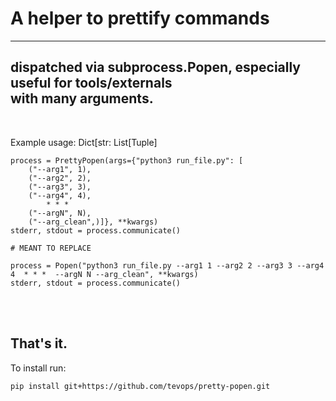 # A helper to prettify commands
---------------------------------------------------------------
dispatched via subprocess.Popen, especially useful for tools/externals<br> with many arguments. 
---------------------------------------------------------------

<br>


Example usage: Dict[str: List[Tuple] 
    
    
    process = PrettyPopen(args={"python3 run_file.py": [
        ("--arg1", 1),
        ("--arg2", 2),
        ("--arg3", 3),
        ("--arg4", 4),
            * * * 
        ("--argN", N),
        ("--arg_clean",)]}, **kwargs)
    stderr, stdout = process.communicate()
    
    # MEANT TO REPLACE

    process = Popen("python3 run_file.py --arg1 1 --arg2 2 --arg3 3 --arg4 4  * * *  --argN N --arg_clean", **kwargs)
    stderr, stdout = process.communicate()
<br>
<br>

That's it.<br>
---------------------------------------------------------------

To install run:

    pip install git+https://github.com/tevops/pretty-popen.git
